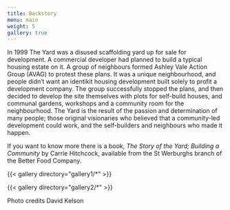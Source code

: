 ```yaml
---
title: Backstory
menu: main
weight: 5
gallery: true
---
```



In 1999 The Yard was a disused scaffolding yard up for sale for development. A
commercial developer had planned to build a typical housing estate on it. A group of
neighbours formed Ashley Vale Action Group (AVAG) to protest these plans. It was a
unique neighbourhood, and people didn’t want an identikit housing development built
solely to profit a development company. The group successfully stopped the plans, and
then decided to develop the site themselves with plots for self-build houses, and
communal gardens, workshops and a community room for the neighbourhood. The Yard
is the result of the passion and determination of many people; those original visionaries
who believed that a community-led development could work, and the self-builders and
neighbours who made it happen.

If you want to know more there is a book, _The Story of the Yard; Building a Community_ by
Carrie Hitchcock, available from the St Werburghs branch of the Better Food Company.

{{< gallery directory="gallery1/*" >}}

{{< gallery directory="gallery2/*" >}}

Photo credits David Kelson
